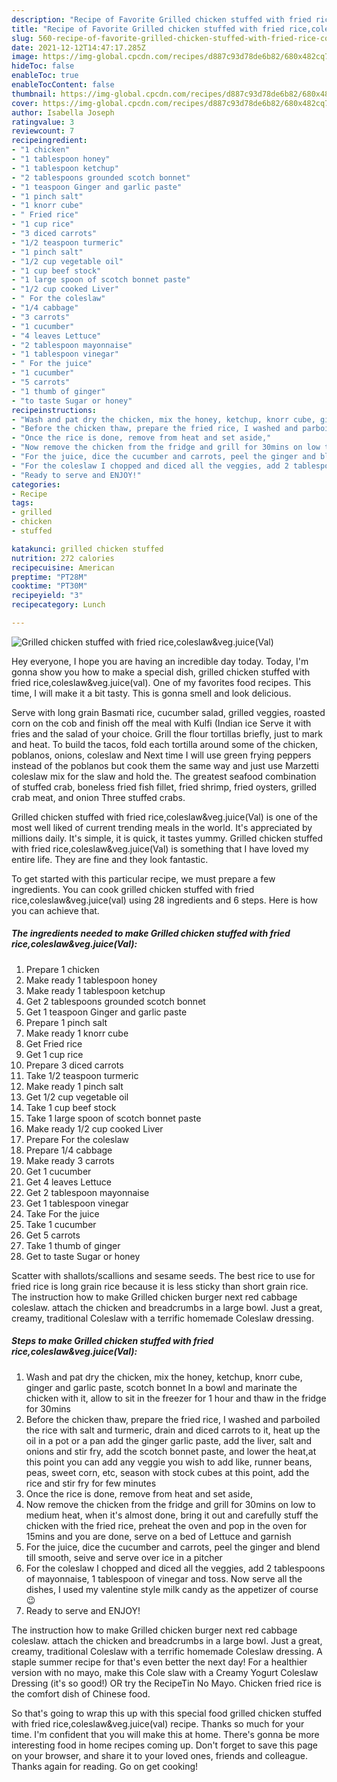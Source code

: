 ```yaml
---
description: "Recipe of Favorite Grilled chicken stuffed with fried rice,coleslaw&veg.juice(Val)"
title: "Recipe of Favorite Grilled chicken stuffed with fried rice,coleslaw&veg.juice(Val)"
slug: 560-recipe-of-favorite-grilled-chicken-stuffed-with-fried-rice-coleslaw-and-amp-vegjuiceval
date: 2021-12-12T14:47:17.285Z
image: https://img-global.cpcdn.com/recipes/d887c93d78de6b82/680x482cq70/grilled-chicken-stuffed-with-fried-ricecoleslawvegjuiceval-recipe-main-photo.jpg
hideToc: false
enableToc: true
enableTocContent: false
thumbnail: https://img-global.cpcdn.com/recipes/d887c93d78de6b82/680x482cq70/grilled-chicken-stuffed-with-fried-ricecoleslawvegjuiceval-recipe-main-photo.jpg
cover: https://img-global.cpcdn.com/recipes/d887c93d78de6b82/680x482cq70/grilled-chicken-stuffed-with-fried-ricecoleslawvegjuiceval-recipe-main-photo.jpg
author: Isabella Joseph
ratingvalue: 3
reviewcount: 7
recipeingredient:
- "1 chicken"
- "1 tablespoon honey"
- "1 tablespoon ketchup"
- "2 tablespoons grounded scotch bonnet"
- "1 teaspoon Ginger and garlic paste"
- "1 pinch salt"
- "1 knorr cube"
- " Fried rice"
- "1 cup rice"
- "3 diced carrots"
- "1/2 teaspoon turmeric"
- "1 pinch salt"
- "1/2 cup vegetable oil"
- "1 cup beef stock"
- "1 large spoon of scotch bonnet paste"
- "1/2 cup cooked Liver"
- " For the coleslaw"
- "1/4 cabbage"
- "3 carrots"
- "1 cucumber"
- "4 leaves Lettuce"
- "2 tablespoon mayonnaise"
- "1 tablespoon vinegar"
- " For the juice"
- "1 cucumber"
- "5 carrots"
- "1 thumb of ginger"
- "to taste Sugar or honey"
recipeinstructions:
- "Wash and pat dry the chicken, mix the honey, ketchup, knorr cube, ginger and garlic paste, scotch bonnet In a bowl and marinate the chicken with it, allow to sit in the freezer for 1 hour and thaw in the fridge for 30mins"
- "Before the chicken thaw, prepare the fried rice, I washed and parboiled the rice with salt and turmeric, drain and diced carrots to it, heat up the oil in a pot or a pan add the ginger garlic paste, add the liver, salt and onions and stir fry, add the scotch bonnet paste, and lower the heat,at this point you can add any veggie you wish to add like, runner beans, peas, sweet corn, etc, season with stock cubes at this point, add the rice and stir fry for few minutes"
- "Once the rice is done, remove from heat and set aside,"
- "Now remove the chicken from the fridge and grill for 30mins on low to medium heat, when it&#39;s almost done, bring it out and carefully stuff the chicken with the fried rice, preheat the oven and pop in the oven for 15mins and you are done, serve on a bed of Lettuce and garnish"
- "For the juice, dice the cucumber and carrots, peel the ginger and blend till smooth, seive and serve over ice in a pitcher"
- "For the coleslaw I chopped and diced all the veggies, add 2 tablespoons of mayonnaise, 1 tablespoon of vinegar and toss. Now serve all the dishes, I used my valentine style milk candy as the appetizer of course😉"
- "Ready to serve and ENJOY!"
categories:
- Recipe
tags:
- grilled
- chicken
- stuffed

katakunci: grilled chicken stuffed 
nutrition: 272 calories
recipecuisine: American
preptime: "PT28M"
cooktime: "PT30M"
recipeyield: "3"
recipecategory: Lunch

---
```



![Grilled chicken stuffed with fried rice,coleslaw&veg.juice(Val)](https://img-global.cpcdn.com/recipes/d887c93d78de6b82/680x482cq70/grilled-chicken-stuffed-with-fried-ricecoleslawvegjuiceval-recipe-main-photo.jpg)

Hey everyone, I hope you are having an incredible day today. Today, I'm gonna show you how to make a special dish, grilled chicken stuffed with fried rice,coleslaw&veg.juice(val). One of my favorites food recipes. This time, I will make it a bit tasty. This is gonna smell and look delicious.

Serve with long grain Basmati rice, cucumber salad, grilled veggies, roasted corn on the cob and finish off the meal with Kulfi (Indian ice Serve it with fries and the salad of your choice. Grill the flour tortillas briefly, just to mark and heat. To build the tacos, fold each tortilla around some of the chicken, poblanos, onions, coleslaw and Next time I will use green frying peppers instead of the poblanos but cook them the same way and just use Marzetti coleslaw mix for the slaw and hold the. The greatest seafood combination of stuffed crab, boneless fried fish fillet, fried shrimp, fried oysters, grilled crab meat, and onion Three stuffed crabs.

Grilled chicken stuffed with fried rice,coleslaw&veg.juice(Val) is one of the most well liked of current trending meals in the world. It's appreciated by millions daily. It's simple, it is quick, it tastes yummy. Grilled chicken stuffed with fried rice,coleslaw&veg.juice(Val) is something that I have loved my entire life. They are fine and they look fantastic.


To get started with this particular recipe, we must prepare a few ingredients. You can cook grilled chicken stuffed with fried rice,coleslaw&veg.juice(val) using 28 ingredients and 6 steps. Here is how you can achieve that.

<!--inarticleads1-->

##### The ingredients needed to make Grilled chicken stuffed with fried rice,coleslaw&veg.juice(Val):

1. Prepare 1 chicken
1. Make ready 1 tablespoon honey
1. Make ready 1 tablespoon ketchup
1. Get 2 tablespoons grounded scotch bonnet
1. Get 1 teaspoon Ginger and garlic paste
1. Prepare 1 pinch salt
1. Make ready 1 knorr cube
1. Get  Fried rice
1. Get 1 cup rice
1. Prepare 3 diced carrots
1. Take 1/2 teaspoon turmeric
1. Make ready 1 pinch salt
1. Get 1/2 cup vegetable oil
1. Take 1 cup beef stock
1. Take 1 large spoon of scotch bonnet paste
1. Make ready 1/2 cup cooked Liver
1. Prepare  For the coleslaw
1. Prepare 1/4 cabbage
1. Make ready 3 carrots
1. Get 1 cucumber
1. Get 4 leaves Lettuce
1. Get 2 tablespoon mayonnaise
1. Get 1 tablespoon vinegar
1. Take  For the juice
1. Take 1 cucumber
1. Get 5 carrots
1. Take 1 thumb of ginger
1. Get to taste Sugar or honey


Scatter with shallots/scallions and sesame seeds. The best rice to use for fried rice is long grain rice because it is less sticky than short grain rice. The instruction how to make Grilled chicken burger next red cabbage coleslaw. attach the chicken and breadcrumbs in a large bowl. Just a great, creamy, traditional Coleslaw with a terrific homemade Coleslaw dressing. 

<!--inarticleads2-->

##### Steps to make Grilled chicken stuffed with fried rice,coleslaw&veg.juice(Val):

1. Wash and pat dry the chicken, mix the honey, ketchup, knorr cube, ginger and garlic paste, scotch bonnet In a bowl and marinate the chicken with it, allow to sit in the freezer for 1 hour and thaw in the fridge for 30mins
1. Before the chicken thaw, prepare the fried rice, I washed and parboiled the rice with salt and turmeric, drain and diced carrots to it, heat up the oil in a pot or a pan add the ginger garlic paste, add the liver, salt and onions and stir fry, add the scotch bonnet paste, and lower the heat,at this point you can add any veggie you wish to add like, runner beans, peas, sweet corn, etc, season with stock cubes at this point, add the rice and stir fry for few minutes
1. Once the rice is done, remove from heat and set aside,
1. Now remove the chicken from the fridge and grill for 30mins on low to medium heat, when it&#39;s almost done, bring it out and carefully stuff the chicken with the fried rice, preheat the oven and pop in the oven for 15mins and you are done, serve on a bed of Lettuce and garnish
1. For the juice, dice the cucumber and carrots, peel the ginger and blend till smooth, seive and serve over ice in a pitcher
1. For the coleslaw I chopped and diced all the veggies, add 2 tablespoons of mayonnaise, 1 tablespoon of vinegar and toss. Now serve all the dishes, I used my valentine style milk candy as the appetizer of course😉
1. Ready to serve and ENJOY!

The instruction how to make Grilled chicken burger next red cabbage coleslaw. attach the chicken and breadcrumbs in a large bowl. Just a great, creamy, traditional Coleslaw with a terrific homemade Coleslaw dressing. A staple summer recipe for that&#39;s even better the next day! For a healthier version with no mayo, make this Cole slaw with a Creamy Yogurt Coleslaw Dressing (it&#39;s so good!) OR try the RecipeTin No Mayo. Chicken fried rice is the comfort dish of Chinese food. 

So that's going to wrap this up with this special food grilled chicken stuffed with fried rice,coleslaw&veg.juice(val) recipe. Thanks so much for your time. I'm confident that you will make this at home. There's gonna be more interesting food in home recipes coming up. Don't forget to save this page on your browser, and share it to your loved ones, friends and colleague. Thanks again for reading. Go on get cooking!
